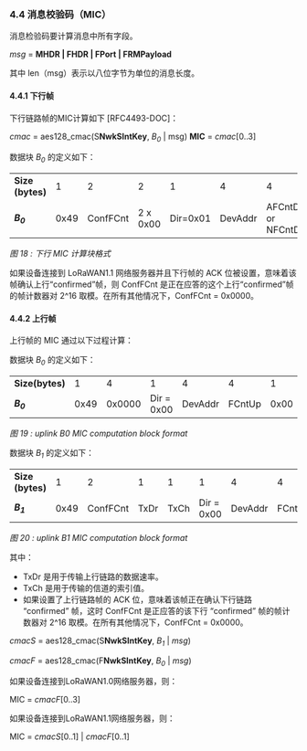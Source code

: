 ### 4.4 消息校验码（MIC）

消息检验码要计算消息中所有字段。

*msg* = **MHDR | FHDR | FPort | FRMPayload**

其中 len（msg）表示以八位字节为单位的消息长度。

#### 4.4.1 下行帧

下行链路帧的MIC计算如下 [RFC4493-DOC]：

*cmac* = aes128_cmac(S**NwkSIntKey**, *B<sub>0</sub>* | msg)
**MIC** = *cmac*[0..3]

数据块 *B<sub>0</sub>* 的定义如下：

<table class="lora-table">
   <tr>
      <td><b>Size<br/>(bytes)</b></td>   
      <td>1</td>
      <td>2</td>
      <td>2</td>
      <td>1</td>
	  <td>4</td>
	  <td>4</td>
	  <td>1</td>
	  <td>1</td>
   </tr>
   <tr>
      <td><b><i>B<sub>0</sub></i></b></td>
      <td>0x49</td>	 
      <td>ConfFCnt</td>
      <td>2 x 0x00</td>
      <td>Dir=0x01</td>
      <td>DevAddr</td>
      <td>AFCntDwn or NFCntDwn</td>
      <td>0x00</td>
      <td>len(<i>msg</i>)</td>
   </tr>
</table>

*图 18 : 下行 MIC 计算块格式*

如果设备连接到 LoRaWAN1.1 网络服务器并且下行帧的 ACK 位被设置，意味着该帧确认上行“confirmed”帧，则 ConfFCnt 是正在应答的这个上行“confirmed”帧的帧计数器对 2^16 取模。在所有其他情况下，ConfFCnt = 0x0000。

#### 4.4.2 上行帧

上行帧的 MIC 通过以下过程计算：

数据块 *B<sub>0</sub>* 的定义如下：

<table class="lora-table">
   <tr>
      <td><b>Size(bytes)</b></td>
      <td>1</td>
      <td>4</td>
      <td>1</td>
      <td>4</td>
      <td>4</td>
      <td>1</td>
      <td>1</td>
   </tr>
   <tr>
      <td><b><i>B<sub>0</sub></i></b></td>
      <td>0x49</td>
      <td>0x0000</td>
      <td>Dir = 0x00</td>
      <td>DevAddr</td>
      <td>FCntUp</td>
      <td>0x00</td>
      <td>len(<i>msg</i>)</td>
   </tr>
</table>

*图 19 : uplink B0 MIC computation block format*

数据块 *B<sub>1</sub>* 的定义如下：

<table class="lora-table">
   <tr>
      <td><b>Size (bytes)</b></td>
      <td>1</td>
      <td>2</td>
      <td>1</td>
      <td>1</td>
      <td>1</td>
      <td>4</td>
      <td>4</td>
      <td>1</td>
      <td>1</td>
   </tr>
   <tr>
      <td><b><i>B<sub>1</sub></i></b></td>
      <td>0x49</td>
      <td>ConfFCnt</td>
      <td>TxDr</td>
      <td>TxCh</td>
      <td>Dir = 0x00</td>
      <td>DevAddr</td>
      <td>FCntUp</td>
      <td>0x00</td>
      <td>len(<i>msg</i>)</td>
   </tr>
</table>

*图 20 : uplink B1 MIC computation block format*

其中：

- TxDr 是用于传输上行链路的数据速率。
- TxCh 是用于传输的信道的索引值。
- 如果设置了上行链路帧的 ACK 位，意味着该帧正在确认下行链路 “confirmed” 帧，这时  ConfFCnt 是正应答的该下行 “confirmed” 帧的帧计数器对 2^16 取模。在所有其他情况下，ConfFCnt = 0x0000。


*cmacS* = aes128_cmac(S**NwkSIntKey**, *B<sub>1</sub>* | *msg*)

*cmacF* = aes128_cmac(F**NwkSIntKey**, *B<sub>0</sub>* | *msg*)

如果设备连接到LoRaWAN1.0网络服务器，则：

MIC = *cmacF*[0..3]

如果设备连接到LoRaWAN1.1网络服务器，则：

MIC = *cmacS*[0..1] | *cmacF*[0..1]

